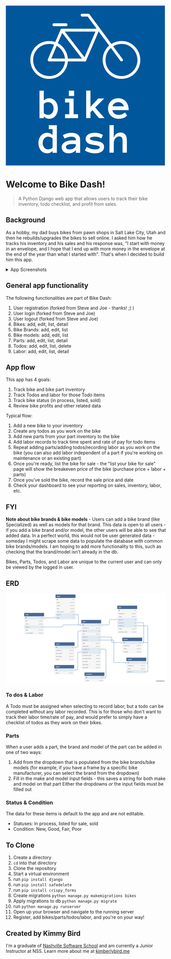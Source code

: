 ![bike dash logo](bikes/static/images/bike_dash_logo.png)

# Welcome to Bike Dash!

> A Python Django web app that allows users to track their bike inventory, todo checklist, and profit from sales.

## Background
As a hobby, my dad buys bikes from pawn shops in Salt Lake City, Utah and then he rebuilds/upgrades the bikes to sell online. I asked him how he tracks his inventory and his sales and his response was, "I start with money in an envelope, and I hope that I end up with more money in the envelope at the end of the year than what I started with". That's when I decided to build him this app.

<details><summary>App Screenshots</summary>
<p>

![homepage](bikes/static/images/screenshots/bd1.png)

## Bike List
### Users can view bikes based on status: all, in process, listed for sale, sold
![homepage](bikes/static/images/screenshots/bd2.png)

## Bike Details
### Also on the detail page, users can add labor to the bike if they did work on the bike, or they can move the bike's status (in process --> listed for sale, listed --> sold)
![homepage](bikes/static/images/screenshots/bd3.png)
![homepage](bikes/static/images/screenshots/bd4.png)
![homepage](bikes/static/images/screenshots/bd5.png)
## Listing a bike for sale
### Users can easily see the $ amount invested (purchase price + labor + parts added) in the bike to price the bike accordingly. 
![homepage](bikes/static/images/screenshots/bd9.png)
## Dashboard
### Users can see quick facts about their inventory, sales, and labor
![homepage](bikes/static/images/screenshots/bd12.png)
![homepage](bikes/static/images/screenshots/bd13.png)
![homepage](bikes/static/images/screenshots/bd14.png)
## To Dos
### Users often have a long list of things they need to do for each bike, whether it's bike updates or maintenance. This is a list of to dos for each bike, along with the due date for it to be completed.
![homepage](bikes/static/images/screenshots/bd6.png)
## Labor List
### An optional add-on to the to do items is the ability to add labor for the to do items. If it's just a small change, users are welcome to simply mark the to do as completed, but if it is more involved and the user would like to track the amount of time spent, users can then add labor to a specific to do item.
![homepage](bikes/static/images/screenshots/bd7.png)
## Parts
### Users can enter the parts they have accumulated to help track their inventory. Users can also search for parts by name or description. If a part is currently installed on a bike, the part will indicate which bike it is installed on. Once a bike is marked as sold, the installed parts will no longer appear in this list.
![homepage](bikes/static/images/screenshots/bd8.png)
![homepage](bikes/static/images/screenshots/bd11.png)
![homepage](bikes/static/images/screenshots/bd10.png)
</p>
</details>

## General app functionality 
The following functionalities are part of Bike Dash:

1. User registration (forked from Steve and Joe - thanks! ;) )
1. User login (forked from Steve and Joe)
1. User logout (forked from Steve and Joe)
1. Bikes: add, edit, list, detail
1. Bike Brands: add, edit, list 
1. Bike models: add, edit, list
1. Parts: add, edit, list, detail
1. Todos: add, edit, list, delete
1. Labor: add, edit, list, detail

## App flow
This app has 4 goals:
1. Track bike and bike part inventory
1. Track Todos and labor for those Todo items
1. Track bike status (in process, listed, sold) 
1. Review bike profits and other related data

Typical flow: 

1. Add a new bike to your inventory
1. Create any todos as you work on the bike
1. Add new parts from your part inventory to the bike
1. Add labor records to track time spent and rate of pay for todo items
1. Repeat adding parts/adding todos/recording labor as you work on the bike (you can also add labor independent of a part if you're working on maintenance or an existing part)
1. Once you're ready, list the bike for sale - the "list your bike for sale" page will show the breakeven price of the bike (purchase price + labor + parts)
1. Once you've sold the bike, record the sale price and date
1. Check your dashboard to see your reporting on sales, inventory, labor, etc.

## FYI
**Note about bike brands & bike models** - Users can add a bike brand (like Specialized) as well as models for that brand. This data is open to all users - if you add a bike brand and/or model, the other users will be able to see that added data. In a perfect world, this would not be user generated data - someday I might scrape some data to populate the database with common bike brands/models. I am hoping to add more functionality to this, such as checking that the brand/model isn't already in the db.

Bikes, Parts, Todos, and Labor are unique to the current user and can only be viewed by the logged in user.

## ERD

![bike dash erd](bikes/static/images/bike_dash_erd.png)

### To dos & Labor 
A Todo must be assigned when selecting to record labor, but a todo can be completed without any labor recorded. This is for those who don't want to track their labor time/rate of pay, and would prefer to simply have a checklist of todos as they work on their bikes.

### Parts
When a user adds a part, the brand and model of the part can be added in one of two ways: 
1. Add from the dropdown that is populated from the bike brands/bike models (for example, if you have a frame by a specific bike manufacturer, you can select the brand from the dropdown)
1. Fill in the make and model input fields - this saves a string for both make and model on that part
Either the dropdowns _or_ the input fields must be filled out

### Status & Condition
The data for these items is default to the app and are not editable. 
- Statuses: In process, listed for sale, sold
- Condition: New, Good, Fair, Poor

## To Clone

1. Create a directory
1. `cd` into that directory
1. Clone the repository
1. Start a virtual environment
1. run `pip install django`
1. run `pip install safedelete`
1. run `pip install crispy_forms`
1. Create migrations `python manage.py makemigrations bikes`
1. Apply migrations to db `python manage.py migrate`
1. run `python manage.py runserver`
1. Open up your browser and navigate to the running server
1. Register, add bikes/parts/todos/labor, and you're on your way!

## Created by Kimmy Bird
I'm a graduate of [Nashville Software School](http://nashvillesoftwareschool.com/) and am currently a Junior Instructor at NSS. Learn more about me at [kimberlybird.me](https://www.kimberlybird.me/)


